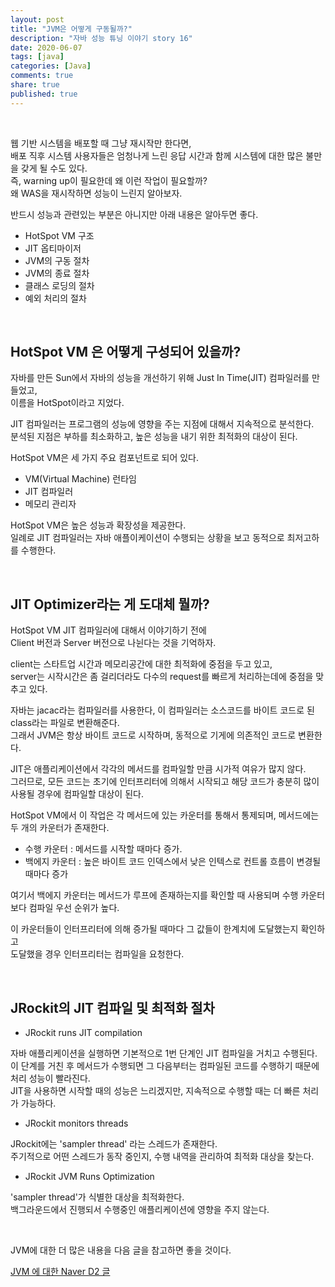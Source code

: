```yaml
---
layout: post
title: "JVM은 어떻게 구동될까?"  
description: "자바 성능 튜닝 이야기 story 16"
date: 2020-06-07
tags: [java]
categories: [Java]
comments: true
share: true
published: true
---
```


<br />    

웹 기반 시스템을 배포할 때 그냥 재시작만 한다면,         
배포 직후 시스템 사용자들은 엄청나게 느린 응답 시간과 함께 시스템에 대한 많은 불만을 갖게 될 수도 있다.         
즉, warning up이 필요한데 왜 이런 작업이 필요할까?    
왜 WAS을 재시작하면 성능이 느린지 알아보자.

반드시 성능과 관련있는 부분은 아니지만 아래 내용은 알아두면 좋다.

- HotSpot VM 구조
- JIT 옵티마이저
- JVM의 구동 절차
- JVM의 종료 절차
- 클래스 로딩의 절차
- 예외 처리의 절차

<br/>         

## HotSpot VM 은 어떻게 구성되어 있을까?

자바를 만든 Sun에서 자바의 성능을 개선하기 위해 Just In Time(JIT) 컴파일러를 만들었고,   
이름을 HotSpot이라고 지었다.

JIT 컴파일러는 프로그램의 성능에 영향을 주는 지점에 대해서 지속적으로 분석한다.    
분석된 지점은 부하를 최소화하고, 높은 성능을 내기 위한 최적화의 대상이 된다.

HotSpot VM은 세 가지 주요 컴포넌트로 되어 있다.

- VM(Virtual Machine) 런타임
- JIT 컴파일러
- 메모리 관리자

HotSpot VM은 높은 성능과 확장성을 제공한다.       
일례로 JIT 컴파일러는 자바 애플이케이션이 수행되는 상황을 보고 동적으로 최저고하를 수행한다.

<br/>         

## JIT Optimizer라는 게 도대체 뭘까?
HotSpot VM JIT 컴파일러에 대해서 이야기하기 전에   
Client 버전과 Server 버전으로 나뉜다는 것을 기억하자.

client는 스타트업 시간과 메모리공간에 대한 최적화에 중점을 두고 있고,      
server는 시작시간은 좀 걸리더라도 다수의 request를 빠르게 처리하는데에 중점을 맞추고 있다.



자바는 jacac라는 컴파일러를 사용한다, 이 컴파일러는 소스코드를 바이트 코드로 된 class라는 파일로 변환해준다.    
그래서 JVM은 항상 바이트 코드로 시작하며, 동적으로 기게에 의존적인 코드로 변환한다.

JIT은 애플리케이션에서 각각의 메서드를 컴파일할 만큼 시가적 여유가 많지 않다.     
그러므로, 모든 코드는 초기에 인터프리터에 의해서 시작되고 해당 코드가 충분히 많이 사용될 경우에 컴파일할 대상이 된다.

HotSpot VM에서 이 작업은 각 메서드에 있는 카운터를 통해서 통제되며, 메서드에는 두 개의 카운터가 존재한다.

- 수행 카운터 : 메서드를 시작할 때마다 증가.
- 백에지 카운터 : 높은 바이트 코드 인덱스에서 낮은 인텍스로 컨트롤 흐름이 변경될 때마다 증가

여기서 백에지 카운터는 메서드가 루프에 존재하는지를 확인할 때 사용되며 수행 카운터 보다 컴파일 우선 순위가 높다.

이 카운터들이 인터프리터에 의해 증가될 때마다 그 값들이 한계치에 도달했는지 확인하고   
도달했을 경우 인터프리터는 컴파일을 요청한다.

<br/>         

## JRockit의 JIT 컴파일 및 최적화 절차

- JRockit runs JIT compilation

자바 애플리케이션을 실행하면 기본적으로 1번 단계인 JIT 컴파일을 거치고 수행된다.      
이 단계를 거친 후 메서드가 수행되면 그 다음부터는 컴파일된 코드를 수행하기 때문에 처리 성능이 빨라진다.      
JIT을 사용하면 시작할 때의 성능은 느리겠지만, 지속적으로 수행할 때는 더 빠른 처리가 가능하다.


- JRockit monitors threads

JRockit에는 'sampler thread' 라는 스레드가 존재한다.   
주기적으로 어떤 스레드가 동작 중인지, 수행 내역을 관리하여 최적화 대상을 찾는다.


- JRockit JVM Runs Optimization

'sampler thread'가 식별한 대상을 최적화한다.       
백그라운드에서 진행되서 수행중인 애플리케이션에 영향을 주지 않는다.


<br/>         

JVM에 대한 더 많은 내용을 다음 글을 참고하면 좋을 것이다.   

[JVM 에 대한 Naver D2 글](https://d2.naver.com/helloworld/1230)    

<br/>           

